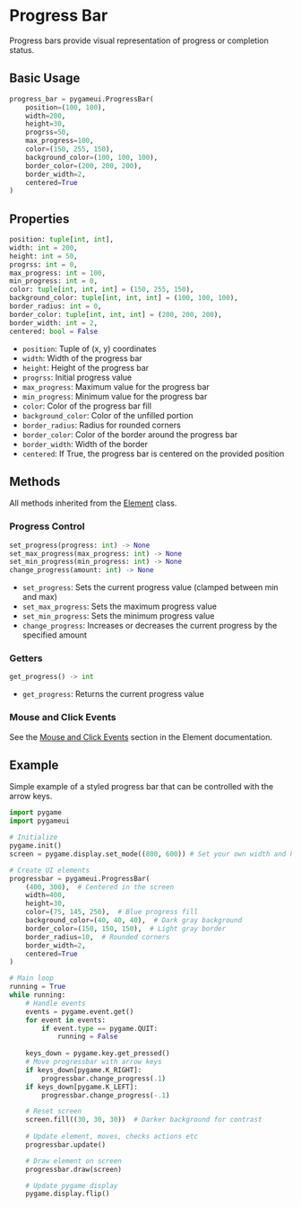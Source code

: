 # Progress Bar

Progress bars provide visual representation of progress or completion status.

## Basic Usage

```python
progress_bar = pygameui.ProgressBar(
    position=(100, 100),
    width=200,
    height=30,
    progrss=50,
    max_progress=100,
    color=(150, 255, 150),
    background_color=(100, 100, 100),
    border_color=(200, 200, 200),
    border_width=2,
    centered=True
)
```

## Properties

```python
position: tuple[int, int],
width: int = 200,
height: int = 50,
progrss: int = 0,
max_progress: int = 100,
min_progress: int = 0,
color: tuple[int, int, int] = (150, 255, 150),
background_color: tuple[int, int, int] = (100, 100, 100),
border_radius: int = 0,
border_color: tuple[int, int, int] = (200, 200, 200),
border_width: int = 2,
centered: bool = False
```

- `position`: Tuple of (x, y) coordinates
- `width`: Width of the progress bar
- `height`: Height of the progress bar
- `progrss`: Initial progress value
- `max_progress`: Maximum value for the progress bar
- `min_progress`: Minimum value for the progress bar
- `color`: Color of the progress bar fill
- `background_color`: Color of the unfilled portion
- `border_radius`: Radius for rounded corners
- `border_color`: Color of the border around the progress bar
- `border_width`: Width of the border
- `centered`: If True, the progress bar is centered on the provided position

## Methods
All methods inherited from the [Element](element.md) class.

### Progress Control
```python
set_progress(progress: int) -> None
set_max_progress(max_progress: int) -> None
set_min_progress(min_progress: int) -> None
change_progress(amount: int) -> None
```

- `set_progress`: Sets the current progress value (clamped between min and max)
- `set_max_progress`: Sets the maximum progress value
- `set_min_progress`: Sets the minimum progress value
- `change_progress`: Increases or decreases the current progress by the specified amount

### Getters
```python
get_progress() -> int
```

- `get_progress`: Returns the current progress value

### Mouse and Click Events
See the [Mouse and Click Events](element.md#mouse-and-click-events) section in the Element documentation.

## Example
Simple example of a styled progress bar that can be controlled with the arrow keys.
```python
import pygame
import pygameui

# Initialize
pygame.init()
screen = pygame.display.set_mode((800, 600)) # Set your own width and height

# Create UI elements
progressbar = pygameui.ProgressBar(
    (400, 300),  # Centered in the screen
    width=400,
    height=30,
    color=(75, 145, 250),  # Blue progress fill
    background_color=(40, 40, 40),  # Dark gray background
    border_color=(150, 150, 150),  # Light gray border
    border_radius=10,  # Rounded corners
    border_width=2,
    centered=True
)

# Main loop
running = True
while running:
    # Handle events
    events = pygame.event.get()
    for event in events:
        if event.type == pygame.QUIT:
            running = False
   
    keys_down = pygame.key.get_pressed()
    # Move progressbar with arrow keys
    if keys_down[pygame.K_RIGHT]:
        progressbar.change_progress(.1)
    if keys_down[pygame.K_LEFT]:
        progressbar.change_progress(-.1)

    # Reset screen
    screen.fill((30, 30, 30))  # Darker background for contrast
  
    # Update element, moves, checks actions etc
    progressbar.update()

    # Draw element on screen
    progressbar.draw(screen)

    # Update pygame display
    pygame.display.flip()
```
